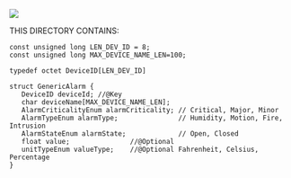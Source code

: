 
![](https://github.com/psmass/DDSexamples/blob/master/RtiAsOne.png)

THIS DIRECTORY CONTAINS:


``` 
const unsigned long LEN_DEV_ID = 8;
const unsigned long MAX_DEVICE_NAME_LEN=100;

typedef octet DeviceID[LEN_DEV_ID]

struct GenericAlarm {
   DeviceID deviceId; //@Key
   char deviceName[MAX_DEVICE_NAME_LEN];
   AlarmCriticalityEnum alarmCriticality; // Critical, Major, Minor
   AlarmTypeEnum alarmType;               // Humidity, Motion, Fire, Intrusion
   AlarmStateEnum alarmState;             // Open, Closed
   float value;               //@Optional
   unitTypeEnum valueType;    //@Optional Fahrenheit, Celsius, Percentage 
}
   
   

```





